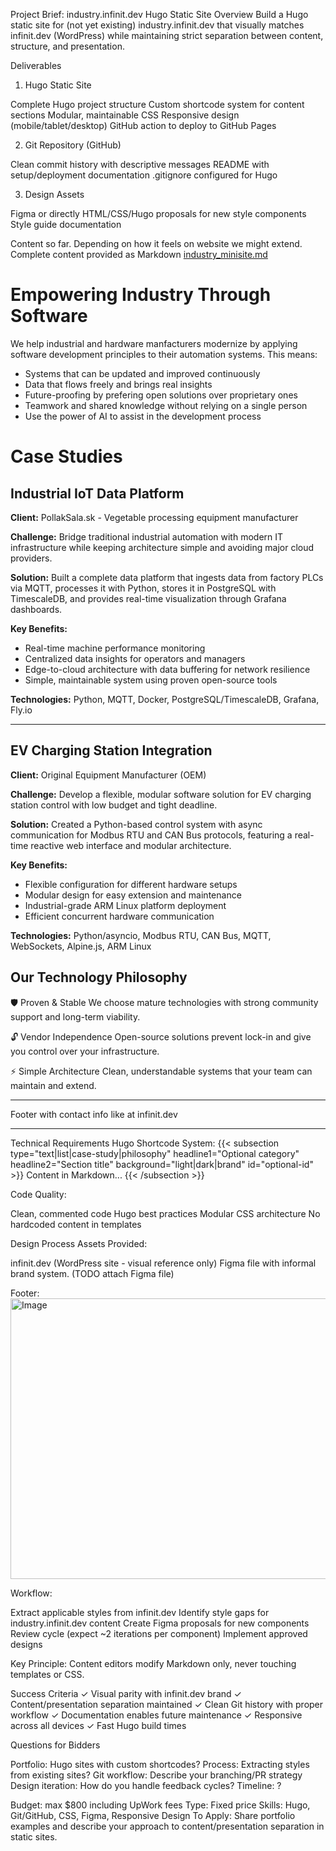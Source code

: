 Project Brief: industry.infinit.dev Hugo Static Site
Overview
Build a Hugo static site for (not yet existing) industry.infinit.dev that visually matches infinit.dev (WordPress) while maintaining strict separation between content, structure, and presentation.

Deliverables
1. Hugo Static Site

Complete Hugo project structure
Custom shortcode system for content sections
Modular, maintainable CSS
Responsive design (mobile/tablet/desktop)
GitHub action to deploy to GitHub Pages

2. Git Repository (GitHub)

Clean commit history with descriptive messages
README with setup/deployment documentation
.gitignore configured for Hugo

3. Design Assets

Figma or directly HTML/CSS/Hugo proposals for new style components
Style guide documentation


Content so far. Depending on how it feels on website we might extend.
Complete content provided as Markdown [industry_minisite.md](industry_minisite.md)

# **Empowering Industry Through Software**

We help industrial and hardware manfacturers modernize by applying software development principles to their automation systems. This means:
- Systems that can be updated and improved continuously
- Data that flows freely and brings real insights
- Future-proofing by prefering open solutions over proprietary ones
- Teamwork and shared knowledge without relying on a single person
- Use the power of AI to assist in the development process

# Case Studies

## **Industrial IoT Data Platform**
**Client:** PollakSala.sk - Vegetable processing equipment manufacturer

**Challenge:** Bridge traditional industrial automation with modern IT infrastructure while keeping architecture simple and avoiding major cloud providers.

**Solution:** Built a complete data platform that ingests data from factory PLCs via MQTT, processes it with Python, stores it in PostgreSQL with TimescaleDB, and provides real-time visualization through Grafana dashboards.

**Key Benefits:**
- Real-time machine performance monitoring
- Centralized data insights for operators and managers
- Edge-to-cloud architecture with data buffering for network resilience
- Simple, maintainable system using proven open-source tools

**Technologies:** Python, MQTT, Docker, PostgreSQL/TimescaleDB, Grafana, Fly.io

---

## **EV Charging Station Integration**
**Client:** Original Equipment Manufacturer (OEM)

**Challenge:** Develop a flexible, modular software solution for EV charging station control with low budget and tight deadline.

**Solution:** Created a Python-based control system with async communication for Modbus RTU and CAN Bus protocols, featuring a real-time reactive web interface and modular architecture.

**Key Benefits:**
- Flexible configuration for different hardware setups
- Modular design for easy extension and maintenance
- Industrial-grade ARM Linux platform deployment
- Efficient concurrent hardware communication

**Technologies:** Python/asyncio, Modbus RTU, CAN Bus, MQTT, WebSockets, Alpine.js, ARM Linux

## Our Technology Philosophy
🛡️ Proven & Stable
We choose mature technologies with strong community support and long-term viability.

🔓 Vendor Independence
Open-source solutions prevent lock-in and give you control over your infrastructure.

⚡ Simple Architecture
Clean, understandable systems that your team can maintain and extend.

---
Footer with contact info like at infinit.dev

---

Technical Requirements
Hugo Shortcode System:
{{< subsection 
    type="text|list|case-study|philosophy" 
    headline1="Optional category" 
    headline2="Section title"
    background="light|dark|brand"
    id="optional-id" >}}
Content in Markdown...
{{< /subsection >}}

Code Quality:

Clean, commented code
Hugo best practices
Modular CSS architecture
No hardcoded content in templates


Design Process
Assets Provided:

infinit.dev (WordPress site - visual reference only)
Figma file with informal brand system. (TODO attach Figma file)

Footer: <img width="1283" height="449" alt="Image" src="https://github-production-user-asset-6210df.s3.amazonaws.com/135344/498255963-a888dae1-2147-45c1-99e7-e0f587d5aebf.png?X-Amz-Algorithm=AWS4-HMAC-SHA256&X-Amz-Credential=AKIAVCODYLSA53PQK4ZA%2F20251007%2Fus-east-1%2Fs3%2Faws4_request&X-Amz-Date=20251007T104847Z&X-Amz-Expires=300&X-Amz-Signature=c8ef35e281fa1d28e1ce7381b389d33d901ee10c6692c18e176f76ef6fd3d9f5&X-Amz-SignedHeaders=host" />

Workflow:

Extract applicable styles from infinit.dev
Identify style gaps for industry.infinit.dev content
Create Figma proposals for new components
Review cycle (expect ~2 iterations per component)
Implement approved designs

Key Principle: Content editors modify Markdown only, never touching templates or CSS.


Success Criteria
✓ Visual parity with infinit.dev brand
✓ Content/presentation separation maintained
✓ Clean Git history with proper workflow
✓ Documentation enables future maintenance
✓ Responsive across all devices
✓ Fast Hugo build times

Questions for Bidders

Portfolio: Hugo sites with custom shortcodes?
Process: Extracting styles from existing sites?
Git workflow: Describe your branching/PR strategy
Design iteration: How do you handle feedback cycles?
Timeline: ?


Budget: max $800 including UpWork fees
Type: Fixed price
Skills: Hugo, Git/GitHub, CSS, Figma, Responsive Design
To Apply: Share portfolio examples and describe your approach to content/presentation separation in static sites.